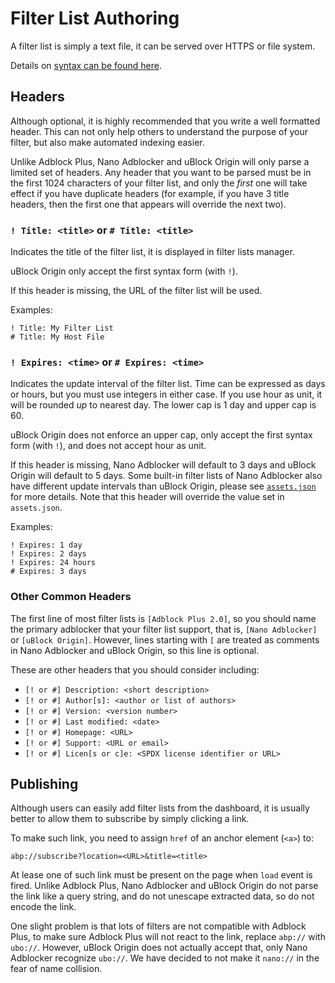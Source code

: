 # Filter List Authoring

A filter list is simply a text file, it can be served over HTTPS or file system.

Details on [syntax can be found here](/notes/filter-syntax.MD#filter-syntax).

## Headers

Although optional, it is highly recommended that you write a well formatted
header. This can not only help others to understand the purpose of your filter,
but also make automated indexing easier.

Unlike Adblock Plus, Nano Adblocker and uBlock Origin will only parse a limited
set of headers. Any header that you want to be parsed must be in the first
1024 characters of your filter list, and only the *first* one will take effect
if you have duplicate headers (for example, if you have 3 title headers, then
the first one that appears will override the next two).

### `! Title: <title>` or `# Title: <title>`

Indicates the title of the filter list, it is displayed in filter lists manager.

uBlock Origin only accept the first syntax form (with `!`).

If this header is missing, the URL of the filter list will be used.

Examples: 
```
! Title: My Filter List
# Title: My Host File
```

### `! Expires: <time>` or `# Expires: <time>`

Indicates the update interval of the filter list. Time can be expressed as days
or hours, but you must use integers in either case. If you use hour as unit, it
will be rounded *up* to nearest day. The lower cap is 1 day and upper cap is 60.

uBlock Origin does not enforce an upper cap, only accept the first syntax form
(with `!`), and does not accept hour as unit.

If this header is missing, Nano Adblocker will default to 3 days and uBlock
Origin will default to 5 days. Some built-in filter lists of Nano Adblocker
also have different update intervals than uBlock Origin, please see
[`assets.json`](/assets/assets.json) for more details. Note that this header
will override the value set in `assets.json`.

Examples:
```
! Expires: 1 day
! Expires: 2 days
! Expires: 24 hours
# Expires: 3 days
```

### Other Common Headers

The first line of most filter lists is `[Adblock Plus 2.0]`, so you should name
the primary adblocker that your filter list support, that is, `[Nano Adblocker]`
or `[uBlock Origin]`. However, lines starting with `[` are treated as comments
in Nano Adblocker and uBlock Origin, so this line is optional.

These are other headers that you should consider including:
- `[! or #] Description: <short description>`
- `[! or #] Author[s]: <author or list of authors>`
- `[! or #] Version: <version number>`
- `[! or #] Last modified: <date>`
- `[! or #] Homepage: <URL>`
- `[! or #] Support: <URL or email>`
- `[! or #] Licen[s or c]e: <SPDX license identifier or URL>`

## Publishing

Although users can easily add filter lists from the dashboard, it is usually
better to allow them to subscribe by simply clicking a link.

To make such link, you need to assign `href` of an anchor element (`<a>`) to:
```
abp://subscribe?location=<URL>&title=<title>
```

At lease one of such link must be present on the page when `load` event is
fired. Unlike Adblock Plus, Nano Adblocker and uBlock Origin do not parse the
link like a query string, and do not unescape extracted data, so do not
encode the link.

One slight problem is that lots of filters are not compatible with Adblock Plus,
to make sure Adblock Plus will not react to the link, replace `abp://` with
`ubo://`. However, uBlock Origin does not actually accept that, only Nano
Adblocker recognize `ubo://`. We have decided to not make it `nano://` in the
fear of name collision.
